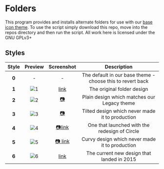 # Folders
This program provides and installs alternate folders for use with our [base icon theme](https://github.com/numixproject/numix-icon-theme). To use the script simply download this repo, move into the repos directory and then run the script. All work here is licensed under the GNU GPLv3+

## Styles
| Style | Preview  | Screenshot | Description |
| :------------: |:---------------:|:-----:|:-----:|
| **0** | - | - | The default in our base theme - choose this to revert back |
| **1** | ![1](https://raw.githubusercontent.com/numixproject/numix-folders/master/files/1/preview.png) | <a href="https://raw.githubusercontent.com/dirtydancing/numix-folders/master/files/1/screenshot.png" target="_blank">link</a> | The original folder design |
| **2** | ![2](https://raw.githubusercontent.com/numixproject/numix-folders/master/files/2/preview.png) | <a href="https://raw.githubusercontent.com/dirtydancing/numix-folders/master/files/2/screenshot.png" target="_blank">:camera:</a> | Plain design which matches our Legacy theme |
| **3** | ![3](https://raw.githubusercontent.com/numixproject/numix-folders/master/files/3/preview.png) | [:camera:](https://raw.githubusercontent.com/dirtydancing/numix-folders/master/files/3/screenshot.png) | Tilted design which never made it to production |
| **4** | ![4](https://raw.githubusercontent.com/numixproject/numix-folders/master/files/4/preview.png) | [:camera:link](https://raw.githubusercontent.com/dirtydancing/numix-folders/master/files/4/screenshot.png) | One that launched with the redesign of Circle |
| **5** | ![5](https://raw.githubusercontent.com/numixproject/numix-folders/master/files/5/preview.png) | [:camera: link](https://raw.githubusercontent.com/dirtydancing/numix-folders/master/files/5/screenshot.png) | Curvy design which never made it to production |
| **6** | ![6](https://raw.githubusercontent.com/numixproject/numix-folders/master/files/6/preview.png) | [link](https://raw.githubusercontent.com/dirtydancing/numix-folders/master/files/6/screenshot.png) | The current new design that landed in 2015 |
